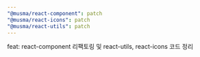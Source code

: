 ```yaml
---
"@musma/react-component": patch
"@musma/react-icons": patch
"@musma/react-utils": patch
---
```


feat: react-component 리팩토링 및 react-utils, react-icons 코드 정리
